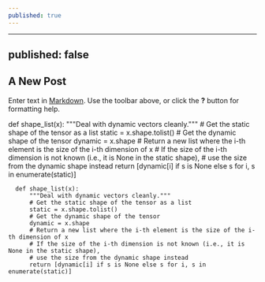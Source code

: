 ```yaml
---
published: true
---
```

---
published: false
---
## A New Post

Enter text in [Markdown](http://daringfireball.net/projects/markdown/). Use the toolbar above, or click the **?** button for formatting help.

def shape_list(x):
    """Deal with dynamic vectors cleanly."""
    # Get the static shape of the tensor as a list
    static = x.shape.tolist()
    # Get the dynamic shape of the tensor
    dynamic = x.shape
    # Return a new list where the i-th element is the size of the i-th dimension of x
    # If the size of the i-th dimension is not known (i.e., it is None in the static shape),
    # use the size from the dynamic shape instead
    return [dynamic[i] if s is None else s for i, s in enumerate(static)]
    
    


      def shape_list(x):
          """Deal with dynamic vectors cleanly."""
          # Get the static shape of the tensor as a list
          static = x.shape.tolist()
          # Get the dynamic shape of the tensor
          dynamic = x.shape
          # Return a new list where the i-th element is the size of the i-th dimension of x
          # If the size of the i-th dimension is not known (i.e., it is None in the static shape),
          # use the size from the dynamic shape instead
          return [dynamic[i] if s is None else s for i, s in enumerate(static)]
